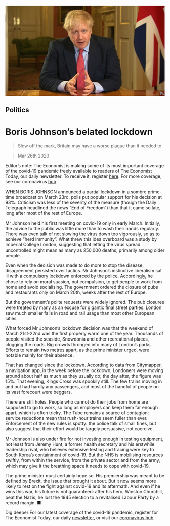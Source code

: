 ![](./images/20200328_BRP501.jpg)

## Politics

# Boris Johnson’s belated lockdown

> Slow off the mark, Britain may have a worse plague than it needed to

> Mar 26th 2020

Editor’s note: The Economist is making some of its most important coverage of the covid-19 pandemic freely available to readers of The Economist Today, our daily newsletter. To receive it, register [here](https://www.economist.com//newslettersignup). For more coverage, see our coronavirus [hub](https://www.economist.com//coronavirus)

WHEN BORIS JOHNSON announced a partial lockdown in a sombre prime-time broadcast on March 23rd, polls put popular support for his decision at 93%. Criticism was less of the severity of the measure (though the Daily Telegraph headlined the news “End of Freedom”) than that it came so late, long after most of the rest of Europe.

Mr Johnson held his first meeting on covid-19 only in early March. Initially, the advice to the public was little more than to wash their hands regularly. There was even talk of not slowing the virus down too vigorously, so as to achieve “herd immunity”. What threw this idea overboard was a study by Imperial College London, suggesting that letting the virus spread uncontrolled might mean as many as 250,000 deaths, primarily among older people.

Even when the decision was made to do more to stop the disease, disagreement persisted over tactics. Mr Johnson’s instinctive liberalism sat ill with a compulsory lockdown enforced by the police. Accordingly, he chose to rely on moral suasion, not compulsion, to get people to work from home and avoid socialising. The government ordered the closure of pubs and restaurants only on March 20th, weeks after the rest of Europe.

But the government’s polite requests were widely ignored. The pub closures were treated by many as an excuse for gigantic final street parties. London saw much smaller falls in road and rail usage than most other European cities.

What forced Mr Johnson’s lockdown decision was that the weekend of March 21st-22nd was the first properly warm one of the year. Thousands of people visited the seaside, Snowdonia and other recreational places, clogging the roads. Big crowds thronged into many of London’s parks. Efforts to remain two metres apart, as the prime minister urged, were notable mainly for their absence.

That has changed since the lockdown. According to data from Citymapper, a navigation app, in the week before the lockdown, Londoners were moving around about half as much as they usually do; the day after, the figure was 15%. That evening, Kings Cross was spookily still. The few trains moving in and out had hardly any passengers, and most of the handful of people on its vast forecourt were beggars.

There are still holes. People who cannot do their jobs from home are supposed to go to work, so long as employers can keep them far enough apart, which is often tricky. The Tube remains a source of contagion: service reductions mean that rush-hour trains seem fuller than ever. Enforcement of the new rules is spotty: the police talk of small fines, but also suggest that their effort would be largely persuasive, not coercive.

Mr Johnson is also under fire for not investing enough in testing equipment, not least from Jeremy Hunt, a former health secretary and his erstwhile leadership rival, who believes extensive testing and tracing were key to South Korea’s containment of covid-19. But the NHS is mobilising resources swiftly, from within the service, from the private sector and from the army, which may give it the breathing space it needs to cope with covid-19.

The prime minister must certainly hope so. His premiership was meant to be defined by Brexit, the issue that brought it about. But it now seems more likely to rest on the fight against covid-19 and its aftermath. And even if he wins this war, his future is not guaranteed: after his hero, Winston Churchill, beat the Nazis, he lost the 1945 election to a revitalised Labour Party by a record margin. ■

Dig deeper:For our latest coverage of the covid-19 pandemic, register for The Economist Today, our daily [newsletter](https://www.economist.com//newslettersignup), or visit our [coronavirus hub](https://www.economist.com//coronavirus)